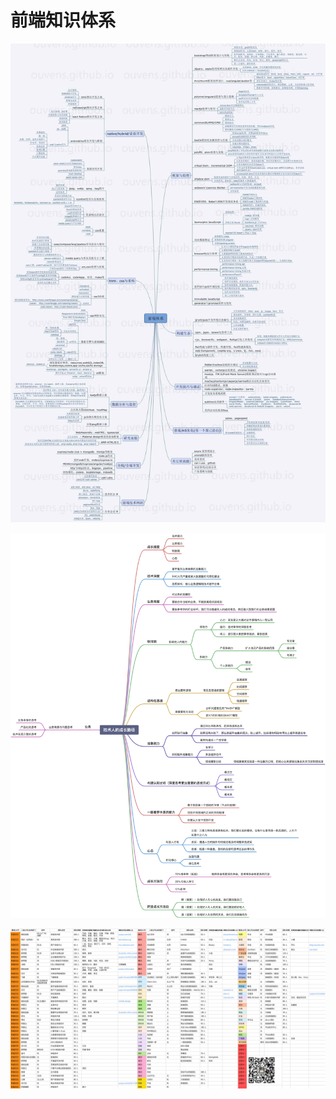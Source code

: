 # 前端知识体系

![image.png](assets/image-20220628163838-93tlzct.png)


![image.png](assets/image-20220628164814-lqcn7zp.png)

![image.png](assets/image-20220628164829-8jwbvbo.png)
